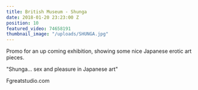 ```yaml
---
title: British Museum - Shunga
date: 2018-01-20 23:23:00 Z
position: 10
featured_video: 74658191
thumbnail_image: "/uploads/SHUNGA.jpg"
---
```


Promo for an up coming exhibition, showing some nice Japanese erotic art pieces.

"Shunga... sex and pleasure in Japanese art"


Fgreatstudio.com